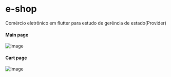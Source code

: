 # e-shop
Comércio eletrônico em flutter para estudo de gerência de estado(Provider)  

#### Main page
![image](https://user-images.githubusercontent.com/73318684/158241066-f54dbfd2-b777-4a55-b957-5d85d0426840.png)  

#### Cart page  

![image](https://user-images.githubusercontent.com/73318684/158241161-a60e1e0c-3550-4d97-954e-f733a45c20a0.png)


